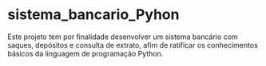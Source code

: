 # sistema_bancario_Pyhon
Este projeto tem por finalidade desenvolver um sistema bancário com saques, depósitos e consulta de extrato, afim de ratificar os conhecimentos básicos da linguagem de programação Python.
